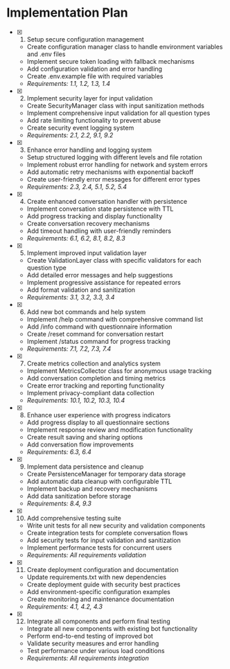 # Implementation Plan

- [x] 1. Setup secure configuration management





  - Create configuration manager class to handle environment variables and .env files
  - Implement secure token loading with fallback mechanisms
  - Add configuration validation and error handling
  - Create .env.example file with required variables
  - _Requirements: 1.1, 1.2, 1.3, 1.4_

- [x] 2. Implement security layer for input validation





  - Create SecurityManager class with input sanitization methods
  - Implement comprehensive input validation for all question types
  - Add rate limiting functionality to prevent abuse
  - Create security event logging system
  - _Requirements: 2.1, 2.2, 9.1, 9.2_

- [x] 3. Enhance error handling and logging system





  - Setup structured logging with different levels and file rotation
  - Implement robust error handling for network and system errors
  - Add automatic retry mechanisms with exponential backoff
  - Create user-friendly error messages for different error types
  - _Requirements: 2.3, 2.4, 5.1, 5.2, 5.4_

- [x] 4. Create enhanced conversation handler with persistence





  - Implement conversation state persistence with TTL
  - Add progress tracking and display functionality
  - Create conversation recovery mechanisms
  - Add timeout handling with user-friendly reminders
  - _Requirements: 6.1, 6.2, 8.1, 8.2, 8.3_

- [x] 5. Implement improved input validation layer








  - Create ValidationLayer class with specific validators for each question type
  - Add detailed error messages and help suggestions
  - Implement progressive assistance for repeated errors
  - Add format validation and sanitization
  - _Requirements: 3.1, 3.2, 3.3, 3.4_

- [x] 6. Add new bot commands and help system























  - Implement /help command with comprehensive command list
  - Add /info command with questionnaire information
  - Create /reset command for conversation restart
  - Implement /status command for progress tracking
  - _Requirements: 7.1, 7.2, 7.3, 7.4_

- [x] 7. Create metrics collection and analytics system








  - Implement MetricsCollector class for anonymous usage tracking
  - Add conversation completion and timing metrics
  - Create error tracking and reporting functionality
  - Implement privacy-compliant data collection
  - _Requirements: 10.1, 10.2, 10.3, 10.4_

- [x] 8. Enhance user experience with progress indicators








  - Add progress display to all questionnaire sections
  - Implement response review and modification functionality
  - Create result saving and sharing options
  - Add conversation flow improvements
  - _Requirements: 6.3, 6.4_

- [x] 9. Implement data persistence and cleanup





  - Create PersistenceManager for temporary data storage
  - Add automatic data cleanup with configurable TTL
  - Implement backup and recovery mechanisms
  - Add data sanitization before storage
  - _Requirements: 8.4, 9.3_

- [x] 10. Add comprehensive testing suite





  - Write unit tests for all new security and validation components
  - Create integration tests for complete conversation flows
  - Add security tests for input validation and sanitization
  - Implement performance tests for concurrent users
  - _Requirements: All requirements validation_

- [x] 11. Create deployment configuration and documentation





  - Update requirements.txt with new dependencies
  - Create deployment guide with security best practices
  - Add environment-specific configuration examples
  - Create monitoring and maintenance documentation
  - _Requirements: 4.1, 4.2, 4.3_

- [x] 12. Integrate all components and perform final testing









  - Integrate all new components with existing bot functionality
  - Perform end-to-end testing of improved bot
  - Validate security measures and error handling
  - Test performance under various load conditions
  - _Requirements: All requirements integration_